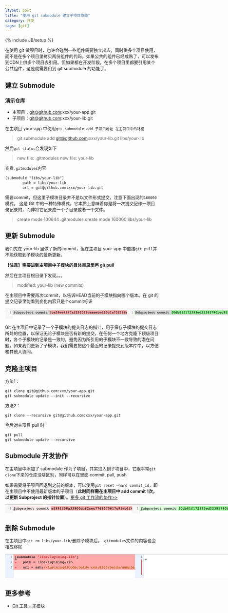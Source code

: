 ```yaml
---
layout: post
title: "使用 git submodule 建立子项目依赖"
category: 开发
tags: [git]
---
```

{% include JB/setup %}

在使用 git 做项目时，也许会碰到一些组件需要独立出去，同时供多个项目使用，而不是在多个项目里拷贝两份组件的代码。如果公共的组件已经成熟了，可以发布到CDN上供多个项目去引用。但如果都在开发阶段，在多个项目里都要引用某个公共组件，这是就需要用到 git submodule 的功能了。

<!-- break -->

建立 Submodule
---------------

### 演示仓库

- 主项目：git@github.com:xxx/your-app.git
- 子项目：git@github.com:xxx/your-lib.git


在主项目 your-app 中使用`git submodule add 子项目地址 在主项目中的路径`

> git submodule add git@github.com:xxx/your-lib.git libs/your-lib

然后`git status`会发现如下

> new file:   .gitmodules
> new file:   your-lib

查看`.gitmodules`内容

```
[submodule "libs/your-lib"]
        path = libs/your-lib
        url = git@github.com:xxx/your-lib.git
```

需要commit，但这里子模块目录并不是以文件形式提交，注意下面出现的`160000`模式。 这是 Git 中的一种特殊模式，它本质上意味着你是将一次提交记作一项目录记录的，而非将它记录成一个子目录或者一个文件。

> create mode 100644 .gitmodules
> create mode 160000 libs/your-lib


更新 Submodule
---------------

我们先在 your-lib 里做了新的commit，但在主项目 your-app 中直接`git pull`并不能获取到子模块的最新更新。

**【注意】需要进到主项目中子模块的具体目录里再 git pull**

然后在主项目根目录下发现。。。

> modified:   your-lib (new commits)

在主项目中需要再次commit，以告诉HEAD当前的子模块指向哪个版本。在 git 的提交记录里能看到变化内容只是个commit标识

<img src="/assets/captures/20161021_sub_commit.png" style="max-width:800px">

Git 在主项目中记录了一个子模块的提交日志的指针，用于保存子模块的提交日志所处的位置，以保证无论子模块是否有新的提交，在任何一个地方克隆下顶级项目时，各个子模块的记录是一致的。避免因为所引用的子模块不一致导致的潜在问题。如果我们更新了子模块，我们需要把这个最近的记录提交到版本库中，以方便和其他人协同。


克隆主项目
----------

方法1：

```
git clone git@github.com:xxx/your-app.git
git submodule update --init --recursive
```

方法2：

```
git clone --recursive git@github.com:xxx/your-app.git
```

今后对主项目 pull 时

```
git pull
git submodule update --recursive
```


Submodule 开发协作
------------------

在主项目中添加了 submodule 作为子项目，其实进入到子项目中，它跟平常`git clone`下来的仓库没啥区别，同样可以在里面 commit, pull, push

如果需要将子项目回退到之前的版本，可以使用`git reset –hard commit_id`，即在主项目中不使用最新版本的子项目（**此时同样需在主项目中 add commit 1次，以更新 Subproject  的指针位置**）。[更多 git 工作流的协作>>](http://blog.csdn.net/wirelessqa/article/category/1522507)

<img src="/assets/captures/20161021_sub_rollback.png" style="max-width:800px">


删除 Submodule
---------------

在主项目中`git rm libs/your-lib/`删除子模块后，`.gitmodules`文件的内容也会相应移除

<img src="/assets/captures/20161021_sub_delete.png" style="max-width:800px">


更多参考
--------

- [Git 工具 - 子模块](https://git-scm.com/book/zh/v2/Git-工具-子模块)
